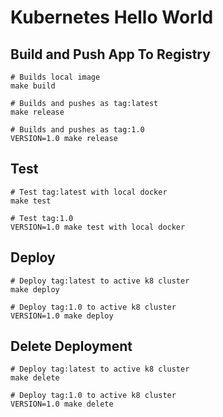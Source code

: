 # Kubernetes Hello World

## Build and Push App To Registry
```
# Builds local image
make build

# Builds and pushes as tag:latest
make release

# Builds and pushes as tag:1.0
VERSION=1.0 make release
```

## Test
```
# Test tag:latest with local docker
make test

# Test tag:1.0
VERSION=1.0 make test with local docker
```

## Deploy
```
# Deploy tag:latest to active k8 cluster
make deploy

# Deploy tag:1.0 to active k8 cluster
VERSION=1.0 make deploy
```

## Delete Deployment
```
# Deploy tag:latest to active k8 cluster
make delete

# Deploy tag:1.0 to active k8 cluster
VERSION=1.0 make delete
```
